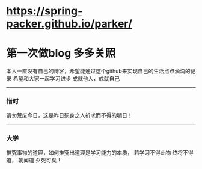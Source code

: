 # https://spring-packer.github.io/parker/
# 第一次做blog 多多关照 

本人一直没有自己的博客，希望能通过这个github来实现自己的生活点点滴滴的记录 
希望和大家一起学习进步
成就他人，成就自己

---
### 惜时
请勿荒废今日，这是昨日殒身之人祈求而不得的明日！

---
### 大学
推究事物的道理，如何推究出道理是学习能力的本质，
若学习不得此物 终将不得道，
朝闻道 夕死可矣！
